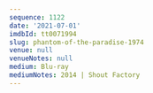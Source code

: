 ```yaml
---
sequence: 1122
date: '2021-07-01'
imdbId: tt0071994
slug: phantom-of-the-paradise-1974
venue: null
venueNotes: null
medium: Blu-ray
mediumNotes: 2014 | Shout Factory
---
```



